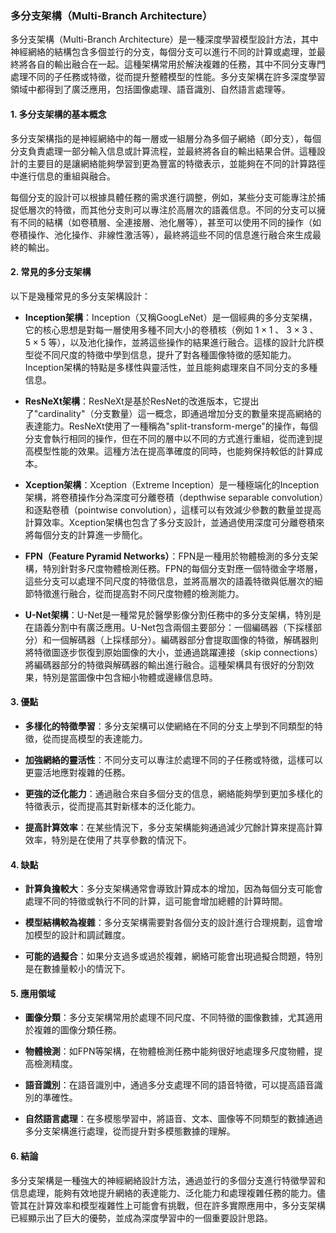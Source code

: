 ### 多分支架構（Multi-Branch Architecture）

多分支架構（Multi-Branch Architecture）是一種深度學習模型設計方法，其中神經網絡的結構包含多個並行的分支，每個分支可以進行不同的計算或處理，並最終將各自的輸出融合在一起。這種架構常用於解決複雜的任務，其中不同分支專門處理不同的子任務或特徵，從而提升整體模型的性能。多分支架構在許多深度學習領域中都得到了廣泛應用，包括圖像處理、語音識別、自然語言處理等。

#### 1. 多分支架構的基本概念

多分支架構指的是神經網絡中的每一層或一組層分為多個子網絡（即分支），每個分支負責處理一部分輸入信息或計算流程，並最終將各自的輸出結果合併。這種設計的主要目的是讓網絡能夠學習到更為豐富的特徵表示，並能夠在不同的計算路徑中進行信息的重組與融合。

每個分支的設計可以根據具體任務的需求進行調整，例如，某些分支可能專注於捕捉低層次的特徵，而其他分支則可以專注於高層次的語義信息。不同的分支可以擁有不同的結構（如卷積層、全連接層、池化層等），甚至可以使用不同的操作（如卷積操作、池化操作、非線性激活等），最終將這些不同的信息進行融合來生成最終的輸出。

#### 2. 常見的多分支架構

以下是幾種常見的多分支架構設計：

- **Inception架構**：Inception（又稱GoogLeNet）是一個經典的多分支架構，它的核心思想是對每一層使用多種不同大小的卷積核（例如  $`1 \times 1`$ 、 $`3 \times 3`$ 、 $`5 \times 5`$  等），以及池化操作，並將這些操作的結果進行融合。這樣的設計允許模型從不同尺度的特徵中學到信息，提升了對各種圖像特徵的感知能力。Inception架構的特點是多樣性與靈活性，並且能夠處理來自不同分支的多種信息。

- **ResNeXt架構**：ResNeXt是基於ResNet的改進版本，它提出了"cardinality"（分支數量）這一概念，即通過增加分支的數量來提高網絡的表達能力。ResNeXt使用了一種稱為"split-transform-merge"的操作，每個分支會執行相同的操作，但在不同的層中以不同的方式進行重組，從而達到提高模型性能的效果。這種方法在提高準確度的同時，也能夠保持較低的計算成本。

- **Xception架構**：Xception（Extreme Inception）是一種極端化的Inception架構，將卷積操作分為深度可分離卷積（depthwise separable convolution）和逐點卷積（pointwise convolution），這樣可以有效減少參數的數量並提高計算效率。Xception架構也包含了多分支設計，並通過使用深度可分離卷積來將每個分支的計算進一步簡化。

- **FPN（Feature Pyramid Networks）**：FPN是一種用於物體檢測的多分支架構，特別針對多尺度物體檢測任務。FPN的每個分支對應一個特徵金字塔層，這些分支可以處理不同尺度的特徵信息，並將高層次的語義特徵與低層次的細節特徵進行融合，從而提高對不同尺度物體的檢測能力。

- **U-Net架構**：U-Net是一種常見於醫學影像分割任務中的多分支架構，特別是在語義分割中有廣泛應用。U-Net包含兩個主要部分：一個編碼器（下採樣部分）和一個解碼器（上採樣部分）。編碼器部分會提取圖像的特徵，解碼器則將特徵圖逐步恢復到原始圖像的大小，並通過跳躍連接（skip connections）將編碼器部分的特徵與解碼器的輸出進行融合。這種架構具有很好的分割效果，特別是當圖像中包含細小物體或邊緣信息時。

#### 3. 優點

- **多樣化的特徵學習**：多分支架構可以使網絡在不同的分支上學到不同類型的特徵，從而提高模型的表達能力。
  
- **加強網絡的靈活性**：不同分支可以專注於處理不同的子任務或特徵，這樣可以更靈活地應對複雜的任務。

- **更強的泛化能力**：通過融合來自多個分支的信息，網絡能夠學到更加多樣化的特徵表示，從而提高其對新樣本的泛化能力。

- **提高計算效率**：在某些情況下，多分支架構能夠通過減少冗餘計算來提高計算效率，特別是在使用了共享參數的情況下。

#### 4. 缺點

- **計算負擔較大**：多分支架構通常會導致計算成本的增加，因為每個分支可能會處理不同的特徵或執行不同的計算，這可能會增加總體的計算時間。

- **模型結構較為複雜**：多分支架構需要對各個分支的設計進行合理規劃，這會增加模型的設計和調試難度。

- **可能的過擬合**：如果分支過多或過於複雜，網絡可能會出現過擬合問題，特別是在數據量較小的情況下。

#### 5. 應用領域

- **圖像分類**：多分支架構常用於處理不同尺度、不同特徵的圖像數據，尤其適用於複雜的圖像分類任務。
  
- **物體檢測**：如FPN等架構，在物體檢測任務中能夠很好地處理多尺度物體，提高檢測精度。

- **語音識別**：在語音識別中，通過多分支處理不同的語音特徵，可以提高語音識別的準確性。

- **自然語言處理**：在多模態學習中，將語音、文本、圖像等不同類型的數據通過多分支架構進行處理，從而提升對多模態數據的理解。

#### 6. 結論

多分支架構是一種強大的神經網絡設計方法，通過並行的多個分支進行特徵學習和信息處理，能夠有效地提升網絡的表達能力、泛化能力和處理複雜任務的能力。儘管其在計算效率和模型複雜性上可能會有挑戰，但在許多實際應用中，多分支架構已經顯示出了巨大的優勢，並成為深度學習中的一個重要設計思路。